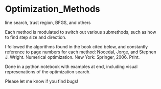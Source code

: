 # Optimization_Methods
line search, trust region, BFGS, and others

Each method is modulated to switch out various submethods, such as how to find step size and direction.

I followed the algorithms found in the book cited below, and constantly reference to page numbers for each method:
Nocedal, Jorge, and Stephen J. Wright. Numerical optimization. New York: Springer, 2006. Print.

Done in a python notebook with examples at end, including visual represenations of the optimization search.

Please let me know if you find bugs!
